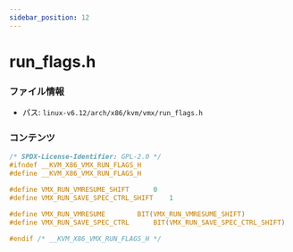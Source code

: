 ```yaml
---
sidebar_position: 12
---
```

# run_flags.h

### ファイル情報

- パス: `linux-v6.12/arch/x86/kvm/vmx/run_flags.h`

### コンテンツ

```h
/* SPDX-License-Identifier: GPL-2.0 */
#ifndef __KVM_X86_VMX_RUN_FLAGS_H
#define __KVM_X86_VMX_RUN_FLAGS_H

#define VMX_RUN_VMRESUME_SHIFT		0
#define VMX_RUN_SAVE_SPEC_CTRL_SHIFT	1

#define VMX_RUN_VMRESUME		BIT(VMX_RUN_VMRESUME_SHIFT)
#define VMX_RUN_SAVE_SPEC_CTRL		BIT(VMX_RUN_SAVE_SPEC_CTRL_SHIFT)

#endif /* __KVM_X86_VMX_RUN_FLAGS_H */

```
